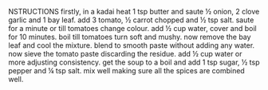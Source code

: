 NSTRUCTIONS
firstly, in a kadai heat 1 tsp butter and saute ½ onion, 2 clove garlic and 1 bay leaf.
add 3 tomato, ½ carrot chopped and ½ tsp salt.
saute for a minute or till tomatoes change colour.
add ½ cup water, cover and boil for 10 minutes.
boil till tomatoes turn soft and mushy.
now remove the bay leaf and cool the mixture.
blend to smooth paste without adding any water.
now sieve the tomato paste discarding the residue.
add ½ cup water or more adjusting consistency.
get the soup to a boil and add 1 tsp sugar, ½ tsp pepper and ¼ tsp salt.
mix well making sure all the spices are combined well.